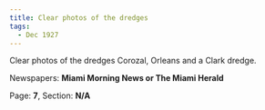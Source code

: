 ```yaml
---  
title: Clear photos of the dredges  
tags:  
  - Dec 1927  
---  
```

  
Clear photos of the dredges Corozal, Orleans and a Clark dredge.  
  
Newspapers: **Miami Morning News or The Miami Herald**  
  
Page: **7**, Section: **N/A** 
